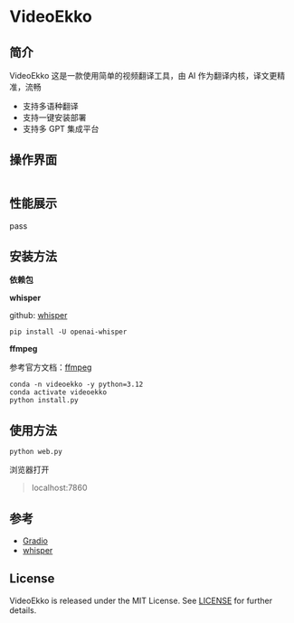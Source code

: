 # VideoEkko

## 简介
VideoEkko 这是一款使用简单的视频翻译工具，由 AI 作为翻译内核，译文更精准，流畅

* 支持多语种翻译
* 支持一键安装部署
* 支持多 GPT 集成平台

## 操作界面

![]()

## 性能展示

pass

## 安装方法

**依赖包** 

**whisper**

github: [whisper](https://github.com/openai/whisper)

```shell
pip install -U openai-whisper
```

**ffmpeg**

参考官方文档：[ffmpeg](https://www.ffmpeg.org)

```shell
conda -n videoekko -y python=3.12
conda activate videoekko
python install.py
```

## 使用方法

```shell
python web.py
```
浏览器打开
> localhost:7860

## 参考
* [Gradio](https://www.gradio.app)
* [whisper](https://github.com/openai/whisper)

## License
VideoEkko is released under the MIT License. See [LICENSE](./LICENSE) for further details.
